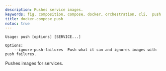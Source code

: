 ```yaml
---
description: Pushes service images.
keywords: fig, composition, compose, docker, orchestration, cli,  push
title: docker-compose push
notoc: true
---
```


```
Usage: push [options] [SERVICE...]

Options:
    --ignore-push-failures  Push what it can and ignores images with push failures.
```

Pushes images for services.

